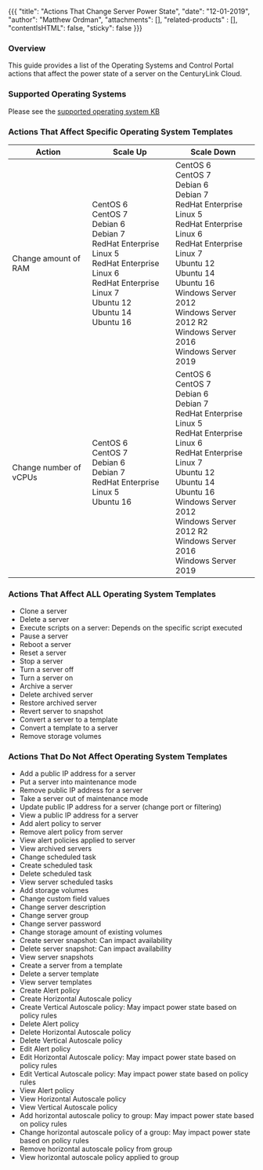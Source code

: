{{{
  "title": "Actions That Change Server Power State",
  "date": "12-01-2019",
  "author": "Matthew Ordman",
  "attachments": [],
  "related-products" : [],
  "contentIsHTML": false,
  "sticky": false
}}}

### Overview
This guide provides a list of the Operating Systems and Control Portal actions that affect the power state of a server on the CenturyLink Cloud.

### Supported Operating Systems
Please see the [supported operating system KB](.../support/supported-operating-systems.md)

### Actions That Affect Specific Operating System Templates

**Action**|**Scale Up**|**Scale Down**
----------|------------|--------------
Change amount of RAM|CentOS 6<br>CentOS 7<br>Debian 6<br>Debian 7<br>RedHat Enterprise Linux 5<br>RedHat Enterprise Linux 6<br>RedHat Enterprise Linux 7<br>Ubuntu 12<br>Ubuntu 14<br>Ubuntu 16|CentOS 6<br>CentOS 7<br>Debian 6<br>Debian 7<br>RedHat Enterprise Linux 5<br>RedHat Enterprise Linux 6<br>RedHat Enterprise Linux 7<br>Ubuntu 12<br>Ubuntu 14<br>Ubuntu 16<br>Windows Server 2012<br>Windows Server 2012 R2<br>Windows Server 2016<br>Windows Server 2019
Change number of vCPUs|CentOS 6<br>CentOS 7<br>Debian 6<br>Debian 7<br>RedHat Enterprise Linux 5<br>Ubuntu 16|CentOS 6<br>CentOS 7<br>Debian 6<br>Debian 7<br>RedHat Enterprise Linux 5<br>RedHat Enterprise Linux 6<br>RedHat Enterprise Linux 7<br>Ubuntu 12<br>Ubuntu 14<br>Ubuntu 16<br>Windows Server 2012<br>Windows Server 2012 R2<br>Windows Server 2016<br>Windows Server 2019

### Actions That Affect **ALL** Operating System Templates

* Clone a server
* Delete a server
* Execute scripts on a server: Depends on the specific script executed
* Pause a server
* Reboot a server
* Reset a server
* Stop a server
* Turn a server off
* Turn a server on
* Archive a server
* Delete archived server
* Restore archived server
* Revert server to snapshot
* Convert a server to a template
* Convert a template to a server
* Remove storage volumes

### Actions That **Do Not** Affect Operating System Templates

* Add a public IP address for a server
* Put a server into maintenance mode
* Remove public IP address for a server
* Take a server out of maintenance mode
* Update public IP address for a server (change port or filtering)
* View a public IP address for a server
* Add alert policy to server
* Remove alert policy from server
* View alert policies applied to server
* View archived servers
* Change scheduled task
* Create scheduled task
* Delete scheduled task
* View server scheduled tasks
* Add storage volumes
* Change custom field values
* Change server description
* Change server group
* Change server password
* Change storage amount of existing volumes
* Create server snapshot: Can impact availability
* Delete server snapshot: Can impact availability
* View server snapshots
* Create a server from a template
* Delete a server template
* View server templates
* Create Alert policy
* Create Horizontal Autoscale policy
* Create Vertical Autoscale policy: May impact power state based on policy rules
* Delete Alert policy
* Delete Horizontal Autoscale policy
* Delete Vertical Autoscale policy
* Edit Alert policy
* Edit Horizontal Autoscale policy: May impact power state based on policy rules
* Edit Vertical Autoscale policy: May impact power state based on policy rules
* View Alert policy
* View Horizontal Autoscale policy
* View Vertical Autoscale policy
* Add horizontal autoscale policy to group: May impact power state based on policy rules
* Change horizontal autoscale policy of a group: May impact power state based on policy rules
* Remove horizontal autoscale policy from group
* View horizontal autoscale policy applied to group
